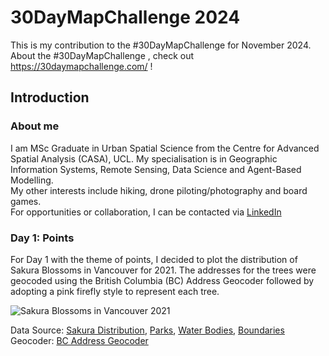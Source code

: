 # 30DayMapChallenge 2024

This is my contribution to the #30DayMapChallenge for November 2024.\
About the #30DayMapChallenge , check out <https://30daymapchallenge.com/> !

## Introduction

### About me

I am MSc Graduate in Urban Spatial Science from the Centre for Advanced Spatial Analysis (CASA), UCL. My specialisation is in Geographic Information Systems, Remote Sensing, Data Science and Agent-Based Modelling. \
My other interests include hiking, drone piloting/photography and board games. \
For opportunities or collaboration, I can be contacted via [LinkedIn](https://www.linkedin.com/in/james-tan-song-en-76b73418a/)

### Day 1: Points

For Day 1 with the theme of points, I decided to plot the distribution of Sakura Blossoms in Vancouver for 2021. The addresses for the trees were geocoded using the British Columbia (BC) Address Geocoder followed by adopting a pink firefly style to represent each tree.

![Sakura Blossoms in Vancouver 2021](Day%201/Designs/Day%201.png)

Data Source: [Sakura Distribution](https://maps.vcbf.ca/map/?utm_source=vancouver%20is%20awesome&utm_campaign=vancouver%20is%20awesome%3A%20outbound&utm_medium=referral
), [Parks](https://opendata.vancouver.ca/explore/dataset/parks-polygon-representation/map/?location=12,49.24528,-123.12721
), [Water Bodies](https://open.canada.ca/data/en/dataset/448ec403-6635-456b-8ced-d3ac24143add
), [Boundaries](https://opendata.vancouver.ca/explore/dataset/local-area-boundary/export/?disjunctive.name&location=12,49.2474,-123.12402) \
Geocoder: [BC Address Geocoder](https://www2.gov.bc.ca/gov/content/data/geographic-data-services/location-services/geocoder
)
